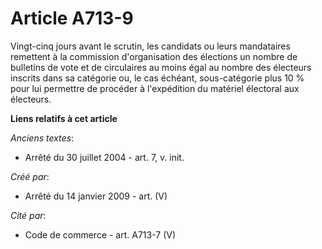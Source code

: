 # Article A713-9

Vingt-cinq jours avant le scrutin, les candidats ou leurs mandataires remettent à la commission d'organisation des élections
un nombre de bulletins de vote et de circulaires au moins égal au nombre des électeurs inscrits dans sa catégorie ou, le cas
échéant, sous-catégorie plus 10 % pour lui permettre de procéder à l'expédition du matériel électoral aux électeurs.

**Liens relatifs à cet article**

_Anciens textes_:

  - Arrêté du 30 juillet 2004 - art. 7, v. init.

_Créé par_:

  - Arrêté du 14 janvier 2009 - art. (V)

_Cité par_:

  - Code de commerce - art. A713-7 (V)
